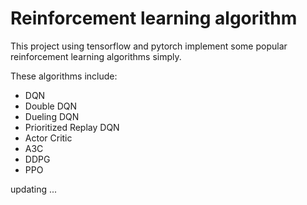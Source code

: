 # Reinforcement learning algorithm 

This project using tensorflow and pytorch implement some popular reinforcement learning algorithms simply.

These algorithms include:

- DQN
- Double DQN
- Dueling DQN
- Prioritized Replay DQN
- Actor Critic
- A3C
- DDPG
- PPO

updating ...


